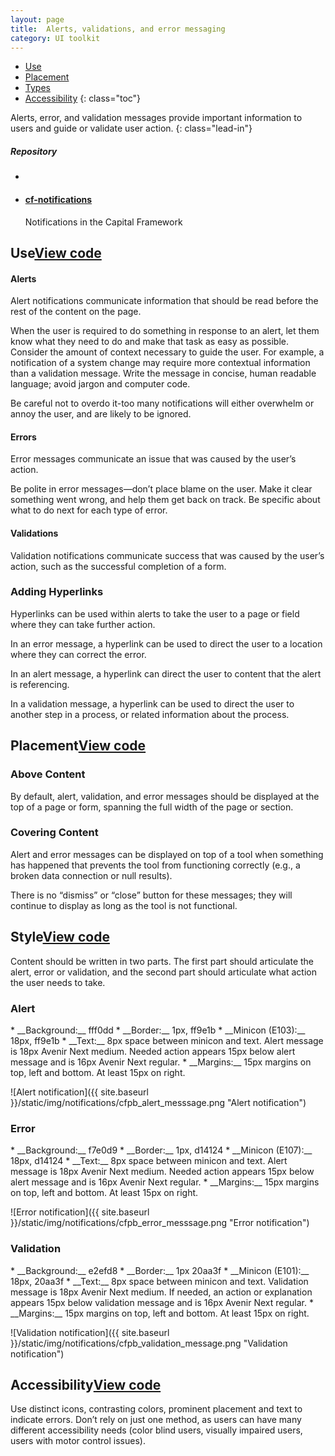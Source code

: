 ```yaml
---
layout: page
title:  Alerts, validations, and error messaging
category: UI toolkit
---
```


- [Use](#use)
- [Placement](#placement)
- [Types](#Types)
- [Accessibility](#accessibility)
{: class="toc"}

<div class="content-50 content-first">

Alerts, error, and validation messages provide important information to users and guide or validate user action.
{: class="lead-in"}

</div>

<div class="content-50 content-last">
  <h5 class="repo-list-header">Repository</h5>
  <ul class="repo-list">
    <li>
      <span class="cf-icon cf-icon-github"></span>
    </li>
    <li>
      <a href="https://github.com/cfpb/cf-notifications"><h4>cf-notifications</h4></a>
      <p>Notifications in the Capital Framework</p>
    </li>
  </ul>
</div>

<h2 id="use">Use<span class="cf-code-link"><a href="https://cfpb.github.io/cf-notifications/docs/">View code <span class="cf-icon cf-icon-external-link"></span></a></span></h2>

<div class="content-67 content-first">

  <h4>Alerts</h4>

  <p>Alert notifications communicate information that should be read before the rest of the content on the page.</p>

  <p>When the user is required to do something in response to an alert, let them know what they need to do and make that task as easy as possible. Consider the amount of context necessary to guide the user. For example, a notification of a system change may require more contextual information than a validation message. Write the message in concise, human readable language; avoid jargon and computer code.</p>

  <p>Be careful not to overdo it-too many notifications will either overwhelm or annoy the user, and are likely to be ignored.</p>

  <h4>Errors</h4>

  <p>Error messages communicate an issue that was caused by the user’s action.</p>

  <p>Be polite in error messages—don’t place blame on the user. Make it clear something went wrong, and help them get back on track. Be specific about what to do next for each type of error.</p>

  <h4>Validations</h4>

  <p>Validation notifications communicate success that was caused by the user’s action, such as the successful completion of a form.</p>

  <p>

  </p>


  <h3>Adding Hyperlinks</h3>

  <p>Hyperlinks can be used within alerts to take the user to a page or field where they can take further action.</p>

  <p>In an error message, a hyperlink can be used to direct the user to a location where they can correct the error.</p>

  <p>In an alert message, a hyperlink can direct the user to content that the alert is referencing.</p>

  <p>In a validation message, a hyperlink can be used to direct the user to another step in a process, or related information about the process.</p>
</div>

<h2 id="placement">Placement<span class="cf-code-link"><a href="https://cfpb.github.io/cf-buttons/docs/">View code <span class="cf-icon cf-icon-external-link"></span></a></span></h2>

<div class="content-67 content-first">
  <h3>Above Content</h3>

  <p>By default, alert, validation, and error messages should be displayed at the top of a page or form, spanning the full width of the page or section.</p>

  <h3>Covering Content</h3>

  <p>Alert and error messages can be displayed on top of a tool when something has happened that prevents the tool from functioning correctly (e.g., a broken data connection or null results).</p>

  <p>There is no “dismiss” or “close” button for these messages; they will continue to display as long as the tool is not functional.</p>

</div>

<h2 id="style">Style<span class="cf-code-link"><a href="https://cfpb.github.io/cf-notifications/docs/">View code <span class="cf-icon cf-icon-external-link"></span></a></span></h2>

<div class="content-67 content-first">

  <p>Content should be written in two parts. The first part should articulate the alert, error or validation, and the second part should articulate what action the user needs to take.</p>

</div>

<div>
  <h3>Alert</h3>
</div>

<div class="content-33 content-first">
  * __Background:__ fff0dd
  * __Border:__ 1px, ff9e1b
  * __Minicon (E103):__ 18px, ff9e1b
  * __Text:__ 8px space between minicon and text. Alert message is 18px Avenir Next medium. Needed action appears 15px below alert message and is 16px Avenir Next regular.
  * __Margins:__ 15px margins on top, left and bottom. At least 15px on right. 

</div>

<div class="content-67 content-last">

  ![Alert notification]({{ site.baseurl }}/static/img/notifications/cfpb_alert_messsage.png "Alert notification")

</div>

<div>
  <h3>Error</h3>
</div>

<div class="content-33 content-first">
  * __Background:__ f7e0d9
  * __Border:__ 1px, d14124
  * __Minicon (E107):__ 18px, d14124
  * __Text:__ 8px space between minicon and text. Alert message is 18px Avenir Next medium. Needed action appears 15px below alert message and is 16px Avenir Next regular.
  * __Margins:__ 15px margins on top, left and bottom. At least 15px on right. 

</div>

<div class="content-67 content-last">

  ![Error notification]({{ site.baseurl }}/static/img/notifications/cfpb_error_messsage.png "Error notification")

</div>

<div>
  <h3>Validation</h3>
</div>

<div class="content-33 content-first">
  * __Background:__ e2efd8
  * __Border:__ 1px 20aa3f
  * __Minicon (E101):__ 18px, 20aa3f
  * __Text:__ 8px space between minicon and text. Validation message is 18px Avenir Next medium. If needed, an action or explanation appears 15px below validation message and is 16px Avenir Next regular.
  * __Margins:__ 15px margins on top, left and bottom. At least 15px on right.

</div>

<div class="content-67 content-last">

  ![Validation notification]({{ site.baseurl }}/static/img/notifications/cfpb_validation_message.png "Validation notification")

</div>

<h2 id="accessibility">Accessibility<span class="cf-code-link"><a href="https://cfpb.github.io/cf-notifications/docs/">View code <span class="cf-icon cf-icon-external-link"></span></a></span></h2>

<div class="content-67 content-first">

<p>Use distinct icons, contrasting colors, prominent placement and text to indicate errors. Don’t rely on just one method, as users can have many different accessibility needs (color blind users, visually impaired users, users with motor control issues).</p>

</div>